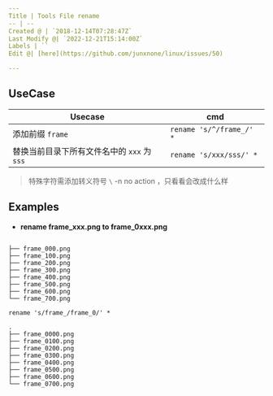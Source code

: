 ```yaml
---
Title | Tools File rename
-- | --
Created @ | `2018-12-14T07:28:47Z`
Last Modify @| `2022-12-21T15:14:00Z`
Labels | ``
Edit @| [here](https://github.com/junxnone/linux/issues/50)

---
```

## UseCase


Usecase | cmd
-- | --
添加前缀 `frame` | `rename 's/^/frame_/' *`
替换当前目录下所有文件名中的 `xxx` 为 `sss` | `rename 's/xxx/sss/' *`

> 特殊字符需添加转义符号 `\`
> -n  no action ，只看看会改成什么样


## Examples

- **rename frame_xxx.png to frame_0xxx.png**

```

├── frame_000.png
├── frame_100.png
├── frame_200.png
├── frame_300.png
├── frame_400.png
├── frame_500.png
├── frame_600.png
└── frame_700.png
```

```
rename 's/frame_/frame_0/' *
```
```
.
├── frame_0000.png
├── frame_0100.png
├── frame_0200.png
├── frame_0300.png
├── frame_0400.png
├── frame_0500.png
├── frame_0600.png
└── frame_0700.png
```

